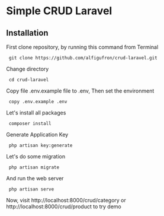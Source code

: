 # Simple CRUD Laravel

## Installation

First clone repository, by running this command from Terminal
```
 git clone https://github.com/alfigufron/crud-laravel.git 
```

Change directory
```
 cd crud-laravel 
```

Copy file .env.example file to .env, Then set the environment
```
 copy .env.example .env
```

Let's install all packages
```
 composer install 
```

Generate Application Key
```
 php artisan key:generate
```

Let's do some migration
```
 php artisan migrate 
```

And run the web server
```
 php artisan serve 
```

Now, visit http://localhost:8000/crud/category or http://localhost:8000/crud/product to try demo